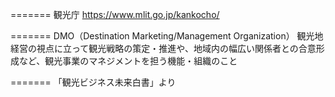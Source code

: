 
=======
観光庁 https://www.mlit.go.jp/kankocho/

=======
DMO（Destination Marketing/Management Organization）
観光地経営の視点に立って観光戦略の策定・推進や、地域内の幅広い関係者との合意形成など、観光事業のマネジメントを担う機能・組織のこと


=======
「観光ビジネス未来白書」より



